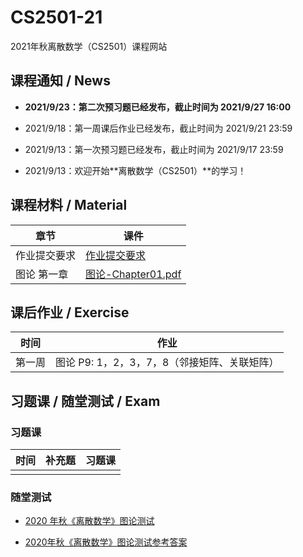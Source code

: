 # CS2501-21
2021年秋离散数学（CS2501）课程网站

## 课程通知 / News

- **2021/9/23：第二次预习题已经发布，截止时间为 2021/9/27 16:00**

- 2021/9/18：第一周课后作业已经发布，截止时间为 2021/9/21 23:59

- 2021/9/13：第一次预习题已经发布，截止时间为 2021/9/17 23:59

- 2021/9/13：欢迎开始**离散数学（CS2501）**的学习！

## 课程材料 / Material

| 章节         | 课件                                            |
| ------------ | ----------------------------------------------- |
| 作业提交要求 | [作业提交要求](others/作业提交要求.pdf)         |
| 图论 第一章  | [图论-Chapter01.pdf](slides/图论-Chapter01.pdf) |

## 课后作业 / Exercise

| 时间   | 作业 |
| ------ | ---- |
| 第一周 | 图论 P9: 1，2，3，7，8（邻接矩阵、关联矩阵）     |

## 习题课 / 随堂测试 / Exam

### 习题课

| 时间 | 补充题 | 习题课 |
| ---- | ------ | ------ |
|      |        |        |

### 随堂测试

- [2020 年秋《离散数学》图论测试](exams/2020年秋《离散数学》图论测试.pdf)

- [2020年秋《离散数学》图论测试参考答案](exams/2020年秋《离散数学》图论测试参考答案.pdf)


